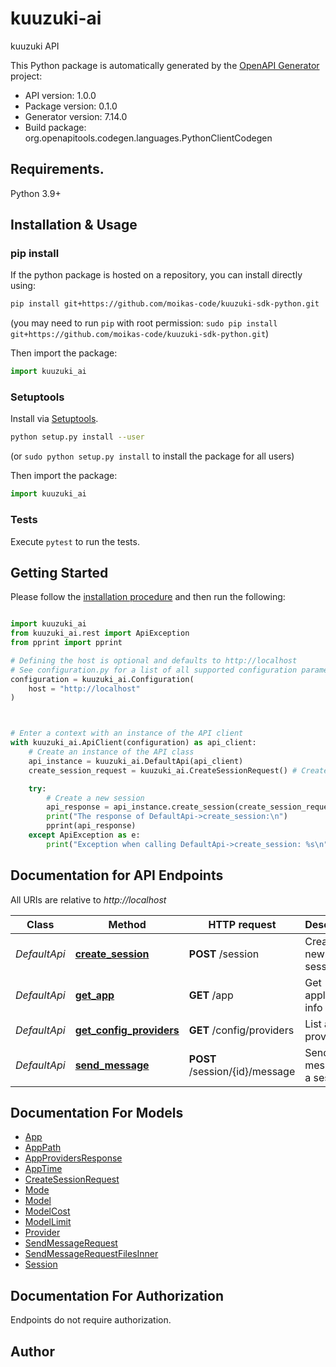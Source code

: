 # kuuzuki-ai
kuuzuki API

This Python package is automatically generated by the [OpenAPI Generator](https://openapi-generator.tech) project:

- API version: 1.0.0
- Package version: 0.1.0
- Generator version: 7.14.0
- Build package: org.openapitools.codegen.languages.PythonClientCodegen

## Requirements.

Python 3.9+

## Installation & Usage
### pip install

If the python package is hosted on a repository, you can install directly using:

```sh
pip install git+https://github.com/moikas-code/kuuzuki-sdk-python.git
```
(you may need to run `pip` with root permission: `sudo pip install git+https://github.com/moikas-code/kuuzuki-sdk-python.git`)

Then import the package:
```python
import kuuzuki_ai
```

### Setuptools

Install via [Setuptools](http://pypi.python.org/pypi/setuptools).

```sh
python setup.py install --user
```
(or `sudo python setup.py install` to install the package for all users)

Then import the package:
```python
import kuuzuki_ai
```

### Tests

Execute `pytest` to run the tests.

## Getting Started

Please follow the [installation procedure](#installation--usage) and then run the following:

```python

import kuuzuki_ai
from kuuzuki_ai.rest import ApiException
from pprint import pprint

# Defining the host is optional and defaults to http://localhost
# See configuration.py for a list of all supported configuration parameters.
configuration = kuuzuki_ai.Configuration(
    host = "http://localhost"
)



# Enter a context with an instance of the API client
with kuuzuki_ai.ApiClient(configuration) as api_client:
    # Create an instance of the API class
    api_instance = kuuzuki_ai.DefaultApi(api_client)
    create_session_request = kuuzuki_ai.CreateSessionRequest() # CreateSessionRequest |

    try:
        # Create a new session
        api_response = api_instance.create_session(create_session_request)
        print("The response of DefaultApi->create_session:\n")
        pprint(api_response)
    except ApiException as e:
        print("Exception when calling DefaultApi->create_session: %s\n" % e)

```

## Documentation for API Endpoints

All URIs are relative to *http://localhost*

Class | Method | HTTP request | Description
------------ | ------------- | ------------- | -------------
*DefaultApi* | [**create_session**](docs/DefaultApi.md#create_session) | **POST** /session | Create a new session
*DefaultApi* | [**get_app**](docs/DefaultApi.md#get_app) | **GET** /app | Get application info
*DefaultApi* | [**get_config_providers**](docs/DefaultApi.md#get_config_providers) | **GET** /config/providers | List all providers
*DefaultApi* | [**send_message**](docs/DefaultApi.md#send_message) | **POST** /session/{id}/message | Send a message to a session


## Documentation For Models

 - [App](docs/App.md)
 - [AppPath](docs/AppPath.md)
 - [AppProvidersResponse](docs/AppProvidersResponse.md)
 - [AppTime](docs/AppTime.md)
 - [CreateSessionRequest](docs/CreateSessionRequest.md)
 - [Mode](docs/Mode.md)
 - [Model](docs/Model.md)
 - [ModelCost](docs/ModelCost.md)
 - [ModelLimit](docs/ModelLimit.md)
 - [Provider](docs/Provider.md)
 - [SendMessageRequest](docs/SendMessageRequest.md)
 - [SendMessageRequestFilesInner](docs/SendMessageRequestFilesInner.md)
 - [Session](docs/Session.md)


<a id="documentation-for-authorization"></a>
## Documentation For Authorization

Endpoints do not require authorization.


## Author
